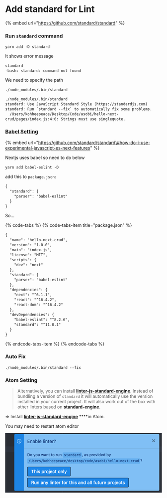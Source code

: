# Add standard for Lint



{% embed url="https://github.com/standard/standard" %}



### Run `standard` command

```text
yarn add -D standard
```

It shows error message

```text
standard
-bash: standard: command not found
```

We need to specify the path

```text
./node_modules/.bin/standard
```



```text
./node_modules/.bin/standard
standard: Use JavaScript Standard Style (https://standardjs.com)
standard: Run `standard --fix` to automatically fix some problems.
  /Users/kohheepeace/Desktop/Code/asobi/hello-next-crud/pages/index.js:4:6: Strings must use singlequote.
```





### [Babel Setting](https://github.com/standard/standard#how-do-i-use-experimental-javascript-es-next-features)

{% embed url="https://github.com/standard/standard\#how-do-i-use-experimental-javascript-es-next-features" %}

Nextjs uses babel so need to do below

```text
yarn add babel-eslint -D
```

add this to `package.json`:

```text
{
  "standard": {
    "parser": "babel-eslint"
  }
}
```

So...

{% code-tabs %}
{% code-tabs-item title="package.json" %}
```text
{
  "name": "hello-next-crud",
  "version": "1.0.0",
  "main": "index.js",
  "license": "MIT",
  "scripts": {
    "dev": "next"
  },
  "standard": {
    "parser": "babel-eslint"
  },
  "dependencies": {
    "next": "^6.1.1",
    "react": "^16.4.2",
    "react-dom": "^16.4.2"
  },
  "devDependencies": {
    "babel-eslint": "^8.2.6",
    "standard": "^11.0.1"
  }
}
```
{% endcode-tabs-item %}
{% endcode-tabs %}



### Auto Fix

```text
./node_modules/.bin/standard --fix
```



### Atom Setting

> Alternatively, you can install [**linter-js-standard-engine**](https://atom.io/packages/linter-js-standard-engine). Instead of bundling a version of `standard` it will automatically use the version installed in your current project. It will also work out of the box with other linters based on [**standard-engine**](https://github.com/Flet/standard-engine).

=&gt; Install [**linter-js-standard-engine**](https://atom.io/packages/linter-js-standard-engine) ****in Atom.

You may need to restart atom editor

![](.gitbook/assets/sukurnshotto-2018-08-16-161031.png)





